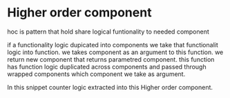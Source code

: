 # Higher order component

hoc is pattern that hold share logical funtionality to needed component

if a functionality logic dupicated into components we take that
functionalit logic into function. we takes component as an argument to this function. we return new component that returns parametred component. this function has function logic duplicated across components and passed through wrapped components which component we take as argument.

In this snippet counter logic extracted into this Higher order component.
